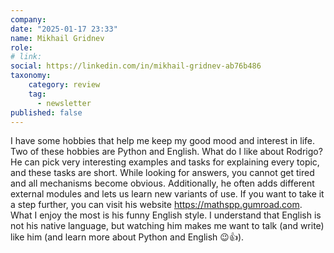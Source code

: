 ```yaml
---
company: 
date: "2025-01-17 23:33"
name: Mikhail Gridnev
role: 
# link:
social: https://linkedin.com/in/mikhail-gridnev-ab76b486
taxonomy:
    category: review
    tag:
      - newsletter
published: false
---
```


I have some hobbies that help me keep my good mood and interest in life. Two of these hobbies are Python and English. What do I like about Rodrigo? He can pick very interesting examples and tasks for explaining every topic, and these tasks are short. While looking for answers, you cannot get tired and all mechanisms become obvious. Additionally, he often adds different external modules and lets us learn new variants of use. If you want to take it a step further, you can visit his website https://mathspp.gumroad.com. What I enjoy the most is his funny English style. I understand that English is not his native language, but watching him makes me want to talk (and write) like him (and learn more about Python and English 😉👍).
